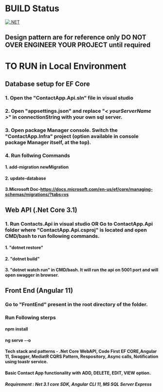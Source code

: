 # BUILD Status 
[![.NET](https://github.com/dubeyyogesh10/ContactApp.Api/actions/workflows/dotnet.yml/badge.svg)](https://github.com/dubeyyogesh10/ContactApp.Api/actions/workflows/dotnet.yml)

## Design pattern are for reference only DO NOT OVER ENGINEER YOUR PROJECT until required

# TO RUN in Local Environment
## Database setup for EF Core
### 1. Open the "ContactApp.Api.sln" file in visual studio
### 2. Open "appsettings.json" and replace "*< yourServerName >*" in connectionString with your own sql server.
### 3. Open package Manager console. Switch the "ContactApp.Infra" project (option available in console package Manager itself, at the top).
### 4. Run follwing Commands
  #### 1. add-migration newMigration
  #### 2. update-database
  #### 3.Microsoft Doc-https://docs.microsoft.com/en-us/ef/core/managing-schemas/migrations/?tabs=vs

## Web API (.Net Core 3.1)
### 1. Run Contacts.Api in visual studio OR Go to ContactApp.Api folder where "ContactApp.Api.csproj" is located and open CMD/bash to run following commands.
  #### 1. "dotnet restore"
  #### 2. "dotnet build"
  #### 3. "dotnet watch run" in CMD/bash. It will run the api on 5001 port and will open swagger in browser.

## Front End (Angular 11)
### Go to "FrontEnd" present in the root directory of the folder.
### Run Following sterps
   #### npm install
   #### ng serve --o

#### Tech stack and patterns - .Net Core WebAPI, Code First EF CORE,Angular 11, Swagger, MediatR CQRS Pattern, Respository, Async calls, Notification using toastr service.

####  Basic Contact App functionality with ADD, DELETE, EDIT, VIEW option.
  
##### Requirement : Net 3.1 core SDK, Angular CLI 11, MS SQL Server Express


